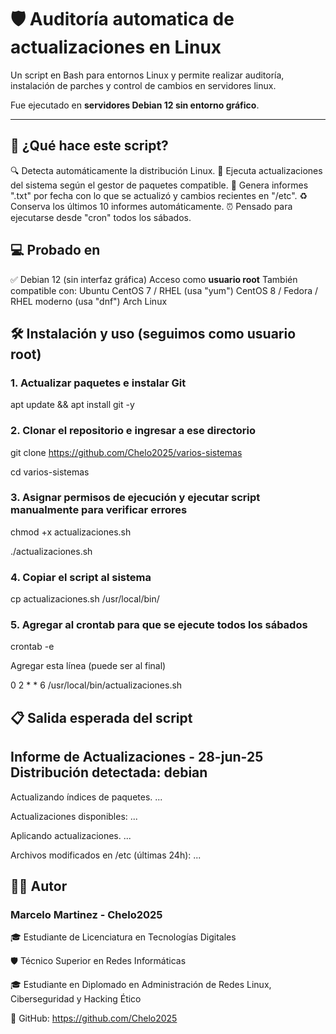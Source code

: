 # 🛡️ Auditoría automatica de actualizaciones en Linux

Un script en Bash para entornos Linux y permite realizar auditoría, instalación de parches y control de cambios en servidores linux.

Fue ejecutado en **servidores Debian 12 sin entorno gráfico**.

---

## 🚀 ¿Qué hace este script?

🔍 Detecta automáticamente la distribución Linux.
🔄 Ejecuta actualizaciones del sistema según el gestor de paquetes compatible.
🧾 Genera informes ".txt" por fecha con lo que se actualizó y cambios recientes en "/etc".
♻️ Conserva los últimos 10 informes automáticamente.
⏰ Pensado para ejecutarse desde "cron" todos los sábados.

## 💻 Probado en

 ✅ Debian 12 (sin interfaz gráfica)
Acceso como **usuario root**
También compatible con:
Ubuntu
CentOS 7 / RHEL (usa "yum")
CentOS 8 / Fedora / RHEL moderno (usa "dnf")
Arch Linux


## 🛠️ Instalación y uso (seguimos como usuario root)

### 1. Actualizar paquetes e instalar Git 
apt update && apt install git -y

### 2. Clonar el repositorio e ingresar a ese directorio

git clone https://github.com/Chelo2025/varios-sistemas

cd varios-sistemas

### 3. Asignar permisos de ejecución y ejecutar script manualmente para verificar errores

chmod +x actualizaciones.sh

./actualizaciones.sh

### 4. Copiar el script al sistema

cp actualizaciones.sh /usr/local/bin/

### 5. Agregar al crontab para que se ejecute todos los sábados

crontab -e

Agregar esta línea (puede ser al final)

0 2 * * 6 /usr/local/bin/actualizaciones.sh


## 📋 Salida esperada del script

Informe de Actualizaciones - 28-jun-25
Distribución detectada: debian
-------------------------------------------
Actualizando índices de paquetes.
...

Actualizaciones disponibles:
...

Aplicando actualizaciones.
...

Archivos modificados en /etc (últimas 24h):
...


## 👨‍💻 Autor

### Marcelo Martinez - Chelo2025

🎓 Estudiante de Licenciatura en Tecnologías Digitales

🛡️ Técnico Superior en Redes Informáticas

🎓 Estudiante en Diplomado en Administración de Redes Linux, Ciberseguridad y Hacking Ético

🔗 GitHub: https://github.com/Chelo2025